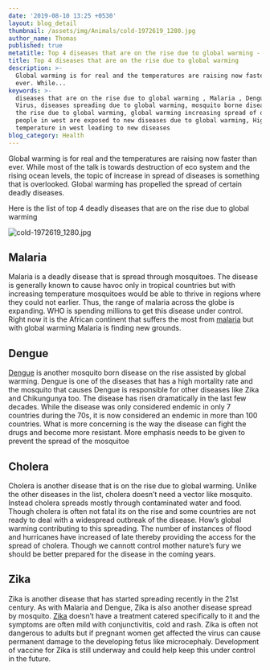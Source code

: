 ```yaml
---
date: '2019-08-10 13:25 +0530'
layout: blog_detail
thumbnail: /assets/img/Animals/cold-1972619_1280.jpg
author_name: Thomas
published: true
metatitle: Top 4 diseases that are on the rise due to global warming - Toknowisgood
title: Top 4 diseases that are on the rise due to global warming
description: >-
  Global warming is for real and the temperatures are raising now faster than
  ever. While...
keywords: >-
  diseases that are on the rise due to global warming , Malaria , Dengue , Zika
  Virus, diseases spreading due to global warming, mosquito borne diseases on
  the rise due to global warming, global warming increasing spread of diseases,
  people in west are exposed to new diseases due to global warming, Higher
  temperature in west leading to new diseases
blog_category: Health
---
```


Global warming is for real and the temperatures are raising now faster than ever. While most of the talk is towards destruction of eco system and the rising ocean levels, the topic of increase in spread of diseases is something that is overlooked. Global warming has propelled the spread of certain deadly diseases. 

Here is the list of top 4 deadly diseases that are on the rise due to global warming

![cold-1972619_1280.jpg]({{site.baseurl}}/assets/img/Animals/cold-1972619_1280.jpg)


## Malaria
Malaria is a deadly disease that is spread through mosquitoes. The disease is generally known to cause havoc only in tropical countries but with increasing temperature mosquitoes would be able to thrive in regions where they could not earlier. Thus, the range of malaria across the globe is expanding. WHO is spending millions to get this disease under control. Right now it is the African continent that suffers the most from [malaria](https://www.who.int/news-room/fact-sheets/detail/malaria) but with global warming Malaria is finding new grounds.

## Dengue
[Dengue](https://www.who.int/news-room/fact-sheets/detail/dengue-and-severe-dengue) is another mosquito born disease on the rise assisted by global warming. Dengue is one of the diseases that has a high mortality rate and the mosquito that causes Dengue is responsible for other diseases like Zika and Chikungunya too. The disease has risen dramatically in the last few decades. While the disease was only considered endemic in only 7 countries during the 70s, it is now considered an endemic in more than 100 countries. What is more concerning is the way the disease can fight the drugs and become more resistant. More emphasis needs to be given to prevent the spread of the mosquitoe

## Cholera
Cholera is another disease that is on the rise due to global warming. Unlike the other diseases in the list, cholera doesn’t need a vector like mosquito. Instead cholera spreads mostly through contaminated water and food. Though cholera is often not fatal its on the rise and some countries are not ready to deal with a widespread outbreak of the disease. How’s global warming contributing to this spreading. The number of instances of flood and hurricanes have increased of late thereby providing the access for the spread of cholera. Though we cannott control mother nature’s fury we should be better prepared for the disease in the coming years.

## Zika
Zika is another disease that has started spreading recently in the 21st century. As with Malaria and Dengue, Zika is also another disease spread by mosquito. [Zika]( https://www.who.int/news-room/fact-sheets/detail/zika-virus) doesn’t have a treatment catered specifically to it and the symptoms are often mild with conjunctivitis, cold and rash. Zika is often not dangerous to adults but if pregnant women get affected the virus can cause permanent damage to the developing fetus like microcephaly. Development of vaccine for Zika is still underway and could help keep this under control in the future.
